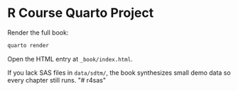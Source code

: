 # R Course Quarto Project

Render the full book:

```bash
quarto render
```

Open the HTML entry at `_book/index.html`.

If you lack SAS files in `data/sdtm/`, the book synthesizes small demo data so every chapter still runs.
"# r4sas" 
